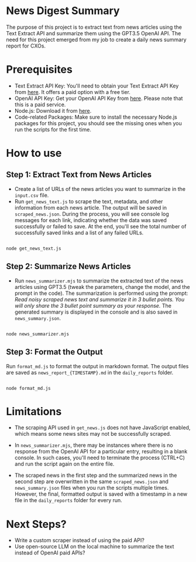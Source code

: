 # News Digest Summary
The purpose of this project is to extract text from news articles using the Text Extract API and summarize them using the GPT3.5 OpenAI API. The need for this project emerged from my job to create a daily news summary report for CXOs.

# Prerequisites

- Text Extract API Key: You'll need to obtain your Text Extract API Key from [here](https://rapidapi.com/altanalys/api/text-extract7). It offers a paid option with a free tier.
- OpenAI API Key: Get your OpenAI API Key from [here](https://platform.openai.com/account/api-keys). Please note that this is a paid service.
- Node.js: Download it from [here](https://nodejs.org/en).
- Code-related Packages: Make sure to install the necessary Node.js packages for this project, you should see the missing ones when you run the scripts for the first time.

# How to use
## Step 1: Extract Text from News Articles
- Create a list of URLs of the news articles you want to summarize in the `input.csv` file.
- Run `get_news_text.js` to scrape the text, metadata, and other information from each news article. The output will be saved in `scraped_news.json`. During the process, you will see console log messages for each link, indicating whether the data was saved successfully or failed to save. At the end, you'll see the total number of successfully saved links and a list of any failed URLs.
```

node get_news_text.js
```  

## Step 2: Summarize News Articles
- Run `news_summarizer.mjs` to summarize the extracted text of the news articles using GPT3.5 (tweak the parameters, change the model, and the prompt in the code). The summarization is performed using the prompt: _Read noisy scraped news text and summarize it in 3 bullet points. You will only share the 3 bullet point summary as your response._ The generated summary is displayed in the console and is also saved in `news_summary.json`.
```

node news_summarizer.mjs
```

## Step 3: Format the Output
Run `format_md.js` to format the output in markdown format. The output files are saved as `news_report_{TIMESTAMP}.md` in the `daily_reports` folder.

```

node format_md.js
```

# Limitations

- The scraping API used in `get_news.js` does not have JavaScript enabled, which means some news sites may not be successfully scraped.

- In `news_summarizer.mjs`, there may be instances where there is no response from the OpenAI API for a particular entry, resulting in a blank console. In such cases, you'll need to terminate the process (CTRL+C) and run the script again on the entire file.

- The scraped news in the first step and the summarized news in the second step are overwritten in the same `scraped_news.json` and `news_summary.json` files when you run the scripts multiple times. However, the final, formatted output is saved with a timestamp in a new file in the `daily_reports` folder for every run.

# Next Steps?
- Write a custom scraper instead of using the paid API?
- Use open-source LLM on the local machine to summarize the text instead of OpenAI paid APIs?
